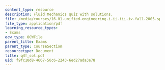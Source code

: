 ```yaml
---
content_type: resource
description: Fluid Mechanics quiz with solutions.
file: /media/courses/16-01-unified-engineering-i-ii-iii-iv-fall-2005-spring-2006/f9fc10d8466750c622436ed27ada3e78_q4f_sol.pdf
file_type: application/pdf
learning_resource_types:
- Exams
ocw_type: OCWFile
parent_title: Exams
parent_type: CourseSection
resourcetype: Document
title: q4f_sol.pdf
uid: f9fc10d8-4667-50c6-2243-6ed27ada3e78
---
```

